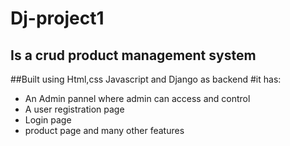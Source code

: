 # Dj-project1
## Is a crud product management system
##Built using Html,css Javascript and Django as backend
#it has:
* An Admin pannel where admin can access and control
* A user registration page
* Login page
* product page and many other features
